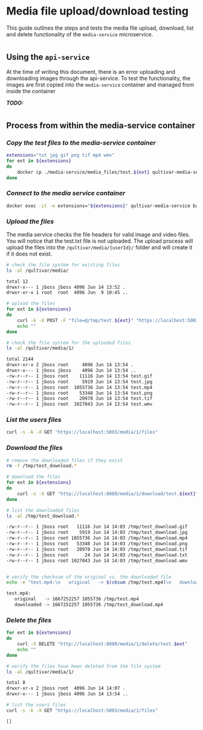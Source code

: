 # Media file upload/download testing

This guide outlines the steps and tests the media file upload, download, list and delete functionality of the `media-service` microservice.

#
## Using the `api-service`

At the time of writing this document, there is an error uploading and downloading images through the api-service.  To test the functionality, the images are first copied into the `media-service` container and managed from inside the container

***TODO:***

#
## Process from within the media-service container

### *Copy the test files to the media-service container*

```bash
extensions="txt jpg gif png tif mp4 wmv"
for ext in ${extensions}
do
    docker cp ./media-service/media_files/test.${ext} qultivar-media-service:/tmp/test.${ext}
done
```

### *Connect to the media service container*
```bash
docker exec -it -e extensions="${extensions}" qultivar-media-service bash
```

### *Upload the files*

The media service checks the file headers for valid image and video files.  You will notice that the test.txt file is not uploaded.  The upload process will upload the files into the `/qultivar/media/{userId}/` folder and will create it if it does not exist.

```bash
# check the file system for existing files
ls -al /qultivar/media/

total 12
drwxr-x--- 1 jboss jboss 4096 Jun 14 13:52 .
drwxr-xr-x 1 root  root  4096 Jun  9 10:45 ..

# upload the files
for ext in ${extensions}
do
    curl -k -X POST -F "file=@/tmp/test.${ext}" "https://localhost:5003/media/1/upload/test.${ext}"
    echo ""
done

# check the file system for the uploaded files
ls -al /qultivar/media/1/

total 2144
drwxr-xr-x 2 jboss root     4096 Jun 14 13:54 .
drwxr-x--- 1 jboss jboss    4096 Jun 14 13:54 ..
-rw-r--r-- 1 jboss root    11116 Jun 14 13:54 test.gif
-rw-r--r-- 1 jboss root     5919 Jun 14 13:54 test.jpg
-rw-r--r-- 1 jboss root  1055736 Jun 14 13:54 test.mp4
-rw-r--r-- 1 jboss root    53348 Jun 14 13:54 test.png
-rw-r--r-- 1 jboss root    20978 Jun 14 13:54 test.tif
-rw-r--r-- 1 jboss root  1027043 Jun 14 13:54 test.wmv
```

### *List the users files*
```bash
curl -s -k -X GET "https://localhost:5003/media/1/files"
```

### *Download the files*
```bash
# remove the downloaded files if they exist
rm -f /tmp/test_download.*

# download the files
for ext in ${extensions}
do
    curl -s -X GET "http://localhost:8080/media/1/download/test.${ext}" --output "/tmp/test_download.${ext}"
done

# list the downloaded files
ls -al /tmp/test_download.*

-rw-r--r-- 1 jboss root   11116 Jun 14 14:03 /tmp/test_download.gif
-rw-r--r-- 1 jboss root    5919 Jun 14 14:03 /tmp/test_download.jpg
-rw-r--r-- 1 jboss root 1055736 Jun 14 14:03 /tmp/test_download.mp4
-rw-r--r-- 1 jboss root   53348 Jun 14 14:03 /tmp/test_download.png
-rw-r--r-- 1 jboss root   20978 Jun 14 14:03 /tmp/test_download.tif
-rw-r--r-- 1 jboss root      24 Jun 14 14:03 /tmp/test_download.txt
-rw-r--r-- 1 jboss root 1027043 Jun 14 14:03 /tmp/test_download.wmv


# verify the checksum of the original vs. the downloaded file
echo -e "test.mp4:\n   original   -> $(cksum /tmp/test.mp4)\n   downloaded -> $(cksum /tmp/test_download.mp4)"

test.mp4:
   original   -> 1667252257 1055736 /tmp/test.mp4
   downloaded -> 1667252257 1055736 /tmp/test_download.mp4
```

### *Delete the files*
```bash
for ext in ${extensions}
do
    curl -X DELETE "http://localhost:8080/media/1/delete/test.$ext"
    echo ""
done

# verify the files have been deleted from the file system
ls -al /qultivar/media/1/

total 8
drwxr-xr-x 2 jboss root  4096 Jun 14 14:07 .
drwxr-x--- 1 jboss jboss 4096 Jun 14 13:54 ..

# list the users files
curl -s -k -X GET "https://localhost:5003/media/1/files"

[]
```
